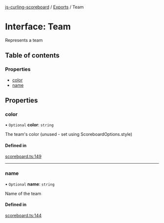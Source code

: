 [js-curling-scoreboard](../README.md) / [Exports](../modules.md) / Team

# Interface: Team

Represents a team

## Table of contents

### Properties

- [color](team.md#color)
- [name](team.md#name)

## Properties

### color

• `Optional` **color**: `string`

The team's color (unused - set using ScoreboardOptions.style)

#### Defined in

[scoreboard.ts:149](https://github.com/trianglecurling/js-curling-scoreboard/blob/52ea993/scoreboard.ts#L149)

___

### name

• `Optional` **name**: `string`

Name of the team

#### Defined in

[scoreboard.ts:144](https://github.com/trianglecurling/js-curling-scoreboard/blob/52ea993/scoreboard.ts#L144)
